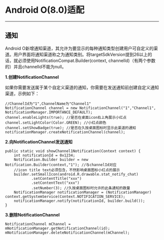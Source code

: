 # Android O(8.0)适配 #

---

## 通知 ##
Android O新增通知渠道，其允许为要显示的每种通知类型创建用户可自定义的渠道。用户界面将通知渠道称之为通知类别。将targetSdkVersion提到26以上的话，就必须使用NotificationCompat.Builder(context, channelId)（有两个参数的）并且channelId不能为null。

**1.创建NotificationChannel**

如果你需要发送属于某个自定义渠道的通知，你需要在发送通知前创建自定义通知渠道，示例如下：

```
//ChannelId为"1",ChannelName为"Channel1"
NotificationChannel channel = new NotificationChannel("1","Channel1", NotificationManager.IMPORTANCE_DEFAULT);
channel.enableLights(true); //是否在桌面icon右上角展示小红点
channel.setLightColor(Color.GREEN); //小红点颜色
channel.setShowBadge(true); //是否在久按桌面图标时显示此渠道的通知
notificationManager.createNotificationChannel(channel);
```

**2.向NotificationChannel发送通知**

```
public static void showChannel1Notification(Context context) {
    int notificationId = 0x1234;
    Notification.Builder builder = new Notification.Builder(context,"1"); //与channelId对应
    //icon title text必须包含，不然影响桌面图标小红点的展示
    builder.setSmallIcon(android.R.drawable.stat_notify_chat)
            .setContentTitle("xxx")
            .setContentText("xxx")
            .setNumber(3); //久按桌面图标时允许的此条通知的数量
    NotificationManager notificationManager = (NotificationManager) context.getSystemService(Context.NOTIFICATION_SERVICE);
    notificationManager.notify(notificationId, builder.build());
}
```

**3.删除NotificationChannel**

```
NotificationChannel mChannel = mNotificationManager.getNotificationChannel(id);
mNotificationManager.deleteNotificationChannel(mChannel);
```
